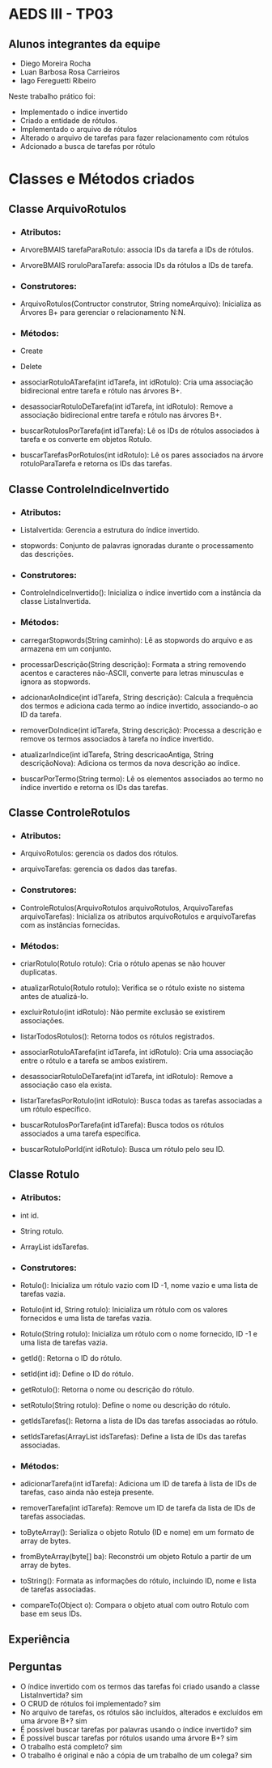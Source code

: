 # AEDS III - TP03

## Alunos integrantes da equipe

* Diego Moreira Rocha
* Luan Barbosa Rosa Carrieiros
* Iago Fereguetti Ribeiro 

Neste trabalho prático foi:
  - Implementado o índice invertido
  - Criado a entidade de rótulos.
  - Implementado o arquivo de rótulos
  - Alterado o arquivo de tarefas para fazer relacionamento com rótulos
  - Adcionado a busca de tarefas por rótulo

# Classes e Métodos criados

## Classe ArquivoRotulos

* ### Atributos:

- ArvoreBMAIS<ParIdId> tarefaParaRotulo: associa IDs da tarefa a IDs de rótulos.

- ArvoreBMAIS<ParIdId> roruloParaTarefa: associa IDs da rótulos a IDs de tarefa.

* ### Construtores:

- ArquivoRotulos(Contructor<Rotulo> construtor, String nomeArquivo): Inicializa as Árvores B+ para gerenciar o relacionamento N:N.

* ### Métodos:

- Create

- Delete
  
- associarRotuloATarefa(int idTarefa, int idRotulo): Cria uma associação bidirecional entre tarefa e rótulo nas árvores B+.
  
- desassociarRotuloDeTarefa(int idTarefa, int idRotulo): Remove a associação bidirecional entre tarefa e rótulo nas árvores B+.

- buscarRotulosPorTarefa(int idTarefa): Lê os IDs de rótulos associados à tarefa e os converte em objetos Rotulo.

- buscarTarefasPorRotulos(int idRotulo): Lê os pares associados na árvore rotuloParaTarefa e retorna os IDs das tarefas.
  

## Classe ControleIndiceInvertido

* ### Atributos:

- ListaIvertida: Gerencia a estrutura do índice invertido.

- stopwords: Conjunto de palavras ignoradas durante o processamento das descrições.

* ### Construtores:

- ControleIndiceInvertido(): Inicializa o índice invertido com a instância da classe ListaInvertida.

* ### Métodos:

- carregarStopwords(String caminho): Lê as stopwords do arquivo e as armazena em um conjunto.

- processarDescrição(String descrição): Formata a string removendo acentos e caracteres não-ASCII, converte para letras minusculas e ignora as stopwords.

- adcionarAoIndice(int idTarefa, String descrição): Calcula a frequência dos termos e adiciona cada termo ao índice invertido, associando-o ao ID da tarefa.

- removerDoIndice(int idTarefa, String descrição): Processa a descrição e remove os termos associados à tarefa no índice invertido.

- atualizarIndice(int idTarefa, String descricaoAntiga, String descriçãoNova): Adiciona os termos da nova descrição ao índice.

- buscarPorTermo(String termo): Lê os elementos associados ao termo no índice invertido e retorna os IDs das tarefas.

## Classe ControleRotulos

* ### Atributos:

- ArquivoRotulos: gerencia os dados dos rótulos.

- arquivoTarefas: gerencia os dados das tarefas.

* ### Construtores:

- ControleRotulos(ArquivoRotulos arquivoRotulos, ArquivoTarefas arquivoTarefas): Inicializa os atributos arquivoRotulos e arquivoTarefas com as instâncias fornecidas.

* ### Métodos:

- criarRotulo(Rotulo rotulo): Cria o rótulo apenas se não houver duplicatas.

- atualizarRotulo(Rotulo rotulo): Verifica se o rótulo existe no sistema antes de atualizá-lo.

- excluirRotulo(int idRotulo): Não permite exclusão se existirem associações.

- listarTodosRotulos(): Retorna todos os rótulos registrados.

- associarRotuloATarefa(int idTarefa, int idRotulo): Cria uma associação entre o rótulo e a tarefa se ambos existirem.

- desassociarRotuloDeTarefa(int idTarefa, int idRotulo): Remove a associação caso ela exista.

- listarTarefasPorRotulo(int idRotulo): Busca todas as tarefas associadas a um rótulo específico.

- buscarRotulosPorTarefa(int idTarefa): Busca todos os rótulos associados a uma tarefa específica.

- buscarRotuloPorId(int idRotulo): Busca um rótulo pelo seu ID.

## Classe Rotulo


* ### Atributos:

- int id.

- String rotulo.

- ArrayList<Integer> idsTarefas.

* ### Construtores:

- Rotulo(): Inicializa um rótulo vazio com ID -1, nome vazio e uma lista de tarefas vazia.

- Rotulo(int id, String rotulo): Inicializa um rótulo com os valores fornecidos e uma lista de tarefas vazia.

- Rotulo(String rotulo): Inicializa um rótulo com o nome fornecido, ID -1 e uma lista de tarefas vazia.

- getId(): Retorna o ID do rótulo.

- setId(int id): Define o ID do rótulo.

- getRotulo(): Retorna o nome ou descrição do rótulo.

- setRotulo(String rotulo): Define o nome ou descrição do rótulo.

- getIdsTarefas(): Retorna a lista de IDs das tarefas associadas ao rótulo.

- setIdsTarefas(ArrayList<Integer> idsTarefas): Define a lista de IDs das tarefas associadas.

* ### Métodos:

- adicionarTarefa(int idTarefa): Adiciona um ID de tarefa à lista de IDs de tarefas, caso ainda não esteja presente.

- removerTarefa(int idTarefa): Remove um ID de tarefa da lista de IDs de tarefas associadas.

- toByteArray(): Serializa o objeto Rotulo (ID e nome) em um formato de array de bytes.

- fromByteArray(byte[] ba): Reconstrói um objeto Rotulo a partir de um array de bytes.

- toString(): Formata as informações do rótulo, incluindo ID, nome e lista de tarefas associadas.

- compareTo(Object o): Compara o objeto atual com outro Rotulo com base em seus IDs.

## Experiência


  
## Perguntas

- O índice invertido com os termos das tarefas foi criado usando a classe ListaInvertida? sim
- O CRUD de rótulos foi implementado? sim 
- No arquivo de tarefas, os rótulos são incluídos, alterados e excluídos em uma árvore B+? sim
- É possível buscar tarefas por palavras usando o índice invertido? sim
- É possível buscar tarefas por rótulos usando uma árvore B+? sim
- O trabalho está completo? sim
- O trabalho é original e não a cópia de um trabalho de um colega? sim
